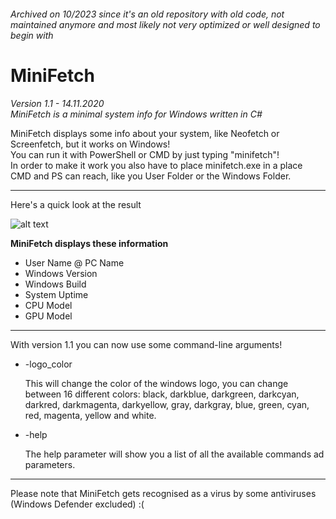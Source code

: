 ###### Archived on 10/2023 since it's an old repository with old code, not maintained anymore and most likely not very optimized or well designed to begin with

# MiniFetch
_Version 1.1  - 14.11.2020_\
_MiniFetch is a minimal system info for Windows written in C#_

MiniFetch displays some info about your system, like Neofetch or Screenfetch, but it works on Windows!\
You can run it with PowerShell or CMD by just typing "minifetch"! \
In order to make it work you also have to place minifetch.exe in a place CMD and PS can reach, like you User Folder or the Windows Folder. 

____

Here's a quick look at the result

![alt text](https://i.imgur.com/Ik5EZGh.png)

__MiniFetch displays these information__
- User Name @ PC Name
- Windows Version
- Windows Build
- System Uptime
- CPU Model
- GPU Model

___

With version 1.1 you can now use some command-line arguments!
- -logo_color <parameter>
  
  This will change the color of the windows logo, you can change between 16 different colors:
  black, darkblue, darkgreen, darkcyan, darkred, darkmagenta, darkyellow, gray, darkgray, blue, green, cyan, red, magenta, yellow and white.
- -help
  
  The help parameter will show you a list of all the available commands ad parameters.
  
___
Please note that MiniFetch gets recognised as a virus by some antiviruses (Windows Defender excluded) :(
